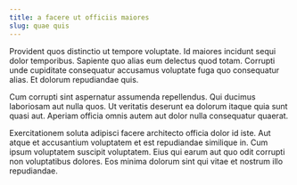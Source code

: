 ```yaml
---
title: a facere ut officiis maiores
slug: quae quis
---
```


Provident quos distinctio ut tempore voluptate. Id maiores incidunt sequi dolor temporibus. Sapiente quo alias eum delectus quod totam. Corrupti unde cupiditate consequatur accusamus voluptate fuga quo consequatur alias. Et dolorum repudiandae quis.

Cum corrupti sint aspernatur assumenda repellendus. Qui ducimus laboriosam aut nulla quos. Ut veritatis deserunt ea dolorum itaque quia sunt quasi aut. Aperiam officia omnis autem aut dolor nulla consequatur quaerat.

Exercitationem soluta adipisci facere architecto officia dolor id iste. Aut atque et accusantium voluptatem et est repudiandae similique in. Cum ipsum voluptatem suscipit voluptatem. Eius qui earum aut quo odit corrupti non voluptatibus dolores. Eos minima dolorum sint qui vitae et nostrum illo repudiandae.
